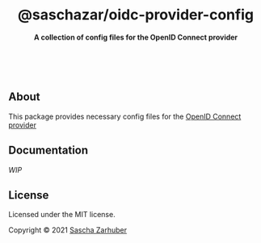 <div align="center">
  <h1>@saschazar/oidc-provider-config</h1>
  <strong>A collection of config files for the OpenID Connect provider</strong><br />
  <br />
  <br />
  <br />
  <br />
</div>

## About

This package provides necessary config files for the [OpenID Connect provider](https://github.com/saschazar21/oidc-provider)

## Documentation

_WIP_

## License

Licensed under the MIT license.

Copyright ©️ 2021 [Sascha Zarhuber](https://sascha.work)
